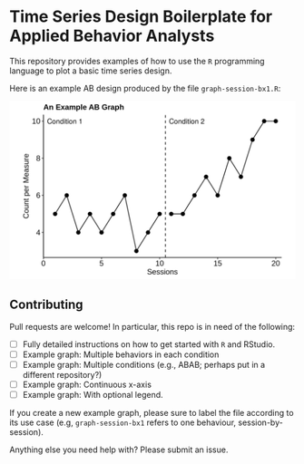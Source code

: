 # Time Series Design Boilerplate for Applied Behavior Analysts

This repository provides examples of how to use the `R` programming language to plot a basic time series design.

Here is an example AB design produced by the file `graph-session-bx1.R`:

![example AB design plot](https://github.com/harleylang/aba-itsd-ab/blob/main/graph-session-bx1.png?raw=true)

## Contributing
Pull requests are welcome! In particular, this repo is in need of the following:
* [ ] Fully detailed instructions on how to get started with `R` and RStudio.
* [ ] Example graph: Multiple behaviors in each condition
* [ ] Example graph: Multiple conditions (e.g., ABAB; perhaps put in a different repository?)
* [ ] Example graph: Continuous x-axis
* [ ] Example graph: With optional legend.

If you create a new example graph, please sure to label the file according to its use case (e.g, `graph-session-bx1` refers to one behaviour, session-by-session).

Anything else you need help with? Please submit an issue.
